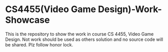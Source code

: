 # CS4455(Video Game Design)-Work-Showcase
This is the repository to show the work in course CS 4455, Video Game Design. Not work should be used as others solution and no source code will be shared. Plz follow honor lock.
